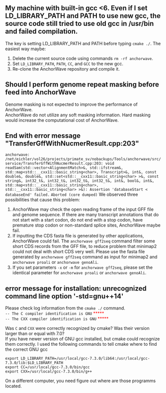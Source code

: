 ## My machine with built-in gcc <6. Even if I set LD_LIBRARY_PATH and PATH to use new gcc, the source code still tried to use old gcc in /usr/bin and failed compilation.
The key is setting LD_LIBRARY_PATH and PATH before typing `cmake ./`. The easiest way maybe:
1) Delete the current source code using commands `rm -rf anchorwave`.
2) Set `LD_LIBRARY_PATH`, `PATH`, `CC`, and `GCC` to the new gcc.
3) Re-clone the AnchorWave repository and compile it.

## Should I perform genome repeat masking before feed into AnchorWave
Genome masking is not expected to improve the performance of AnchorWave.  
AnchorWave do not utilize any soft masking information. Hard masking would increase the
computational cost of AnchorWave.

## End with error message "TransferGffWithNucmerResult.cpp:203"
`anchorwave: /net/eichler/vol26/projects/primate_sv/nobackups/Tools/anchorwave/src/service/TransferGffWithNucmerResult.cpp:203: void readSam(std::vector<AlignmentMatch>&, std::ifstream&, std::map<std::__cxx11::basic_string<char>, Transcript>&, int&, const double&, double&, std::set<std::__cxx11::basic_string<char> >&, const string&, int32_t&, int32_t&, int32_t&, int32_t&, int&, bool&, int&, std::map<std::__cxx11::basic_string<char>, std::__cxx11::basic_string<char> >&): Assertion 'databaseStart < databaseEnd' failed.`
`Aborted (core dumped)`
We observed three possibilities that cause this problem:
1. AnchorWave may check the open reading frame of the input GFF file and genome sequence. If there are many transcript annotations that do not start with a start codon, do not end with a stop codon, have premature stop codon or non-standard splice sites, AnchorWave maybe fail.
2. If inputting the CDS fasta file is generated by other applications, AnchorWave could fail. The `anchorwave gff2seq` command filter some short CDS records from the GFF file, to reduce problem that minimap2 could not deal with short CDS very well. Please use the fasta file generated by `anchorwave gff2seq` command as input for minimap2 and `anchorwave proali` or `anchorwave genoAli`.
3. If you set parameters `-x` or `-m` for `anchorwave gff2seq`, please set the identical parameter for `anchorwave proali` or `anchorwave genoAli`.

## error message for installation: unrecognized command line option '-std=gnu++14'

Please check log information from the `cmake ./` command.  
`-- The C compiler identification is GNU` <span style='color: #FF0000;'>***** </span>   
`-- The CXX compiler identification is GNU` <span style='color: #FF0000;'>***** </span> 

Was `C` and `CXX` were correctly recognized by cmake? Was their version larger than or equal with 7.0?  
If you have newer version of GNU gcc installed, but cmake could recognize them correctly.
I used the following commands to tell cmake where to find the correct GNU gcc
```export PATH=/usr/local/gcc-7.3.0/bin:$PATH
export LD_LIBRARY_PATH=/usr/local/gcc-7.3.0/lib64:/usr/local/gcc-7.3.0/lib:$LD_LIBRARY_PATH
export CC=/usr/local/gcc-7.3.0/bin/gcc
export CXX=/usr/local/gcc-7.3.0/bin/g++
```
On a different computer, you need figure out where are those programms located.